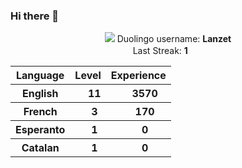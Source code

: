### Hi there 👋

<!-- duolingo -->
<p align="center"><img src="https://d35aaqx5ub95lt.cloudfront.net/images/dc30aa15cf53a51f7b82e6f3b7e63c68.svg">  Duolingo username: <strong> Lanzet </strong> </br>Last Streak: <strong> 1</strong>  <img   width="20.5px" height="15.5px" src="https://d35aaqx5ub95lt.cloudfront.net/vendor/398e4298a3b39ce566050e5c041949ef.svg"></br><table align="center"><tr><th>Language</th><th>Level</th><th>Experience</th></tr> <tr><th>English </th><th><span><img  width="20.5px" height="15.5px"  src="https://d35aaqx5ub95lt.cloudfront.net/vendor/b3ede3d53c932ee30d981064671c8032.svg"><span >11</span></span></th><th><span><img width="20.5px" height="15.5px" src="https://d35aaqx5ub95lt.cloudfront.net/images/profile/01ce3a817dd01842581c3d18debcbc46.svg"><span >3570</span></span></th></tr> <tr><th>French </th><th><span><img  width="20.5px" height="15.5px"  src="https://d35aaqx5ub95lt.cloudfront.net/vendor/b3ede3d53c932ee30d981064671c8032.svg"><span >3</span></span></th><th><span><img width="20.5px" height="15.5px" src="https://d35aaqx5ub95lt.cloudfront.net/images/profile/01ce3a817dd01842581c3d18debcbc46.svg"><span >170</span></span></th></tr> <tr><th>Esperanto </th><th><span><img  width="20.5px" height="15.5px"  src="https://d35aaqx5ub95lt.cloudfront.net/vendor/b3ede3d53c932ee30d981064671c8032.svg"><span >1</span></span></th><th><span><img width="20.5px" height="15.5px" src="https://d35aaqx5ub95lt.cloudfront.net/images/profile/01ce3a817dd01842581c3d18debcbc46.svg"><span >0</span></span></th></tr> <tr><th>Catalan </th><th><span><img  width="20.5px" height="15.5px"  src="https://d35aaqx5ub95lt.cloudfront.net/vendor/b3ede3d53c932ee30d981064671c8032.svg"><span >1</span></span></th><th><span><img width="20.5px" height="15.5px" src="https://d35aaqx5ub95lt.cloudfront.net/images/profile/01ce3a817dd01842581c3d18debcbc46.svg"><span >0</span></span></th></tr></table></p> 
<!--
**Lanzet/lanzet** is a ✨ _special_ ✨ repository because its `README.md` (this file) appears on your GitHub profile.

Here are some ideas to get you started:

- 🔭 I’m currently working on ...
- 🌱 I’m currently learning ...
- 👯 I’m looking to collaborate on ...
- 🤔 I’m looking for help with ...
- 💬 Ask me about ...
- 📫 How to reach me: ...
- 😄 Pronouns: ...
- ⚡ Fun fact: ...
-->
